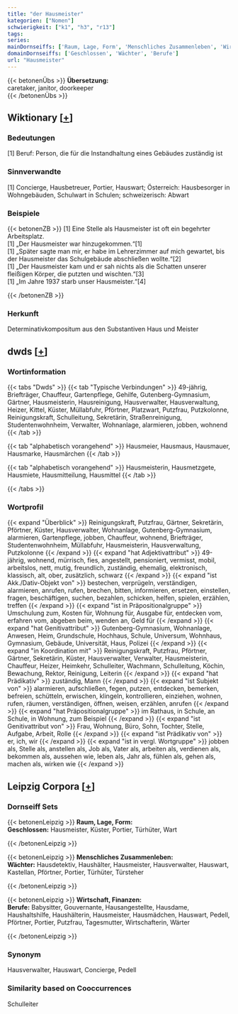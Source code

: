 ```yaml
---
title: "der Hausmeister"
kategorien: ["Nomen"]
schwierigkeit: ["k1", "h3", "r13"]
tags:
series:
mainDornseiffs: ['Raum, Lage, Form', 'Menschliches Zusammenleben', 'Wirtschaft, Finanzen']
domainDornseiffs: ['Geschlossen', 'Wächter', 'Berufe']
url: "Hausmeister"
---
```


{{< betonenÜbs >}}
**Übersetzung:**  
caretaker, janitor, doorkeeper  
{{< /betonenÜbs >}}

## Wiktionary [[+](https://de.wiktionary.org/wiki/Hausmeister)]

### Bedeutungen
[1] Beruf: Person, die für die Instandhaltung eines Gebäudes zuständig ist  

### Sinnverwandte
[1] Concierge, Hausbetreuer, Portier, Hauswart; Österreich: Hausbesorger in Wohngebäuden, Schulwart in Schulen; schweizerisch: Abwart  

### Beispiele
{{< betonenZB >}}
[1] Eine Stelle als Hausmeister ist oft ein begehrter Arbeitsplatz.  
[1] „Der Hausmeister war hinzugekommen.“[1]  
[1] „Später sagte man mir, er habe im Lehrerzimmer auf mich gewartet, bis der Hausmeister das Schulgebäude abschließen wollte.“[2]  
[1] „Der Hausmeister kam und er sah nichts als die Schatten unserer fleißigen Körper, die putzten und wischten.“[3]  
[1] „Im Jahre 1937 starb unser Hausmeister.“[4]  

{{< /betonenZB >}}
### Herkunft
Determinativkompositum aus den Substantiven Haus und Meister  



## dwds [[+](https://www.dwds.de/wb/Hausmeister)]

### Wortinformation
{{< tabs "Dwds" >}}
{{< tab "Typische Verbindungen" >}}
49-jährig, Briefträger, Chauffeur, Gartenpflege, Gehilfe, Gutenberg-Gymnasium, Gärtner, Hausmeisterin, Hausreinigung, Hausverwalter, Hausverwaltung, Heizer, Kittel, Küster, Müllabfuhr, Pförtner, Platzwart, Putzfrau, Putzkolonne, Reinigungskraft, Schulleitung, Sekretärin, Straßenreinigung, Studentenwohnheim, Verwalter, Wohnanlage, alarmieren, jobben, wohnend
{{< /tab >}}

{{< tab "alphabetisch vorangehend" >}}
Hausmeier, Hausmaus, Hausmauer, Hausmarke, Hausmärchen
{{< /tab >}}

{{< tab "alphabetisch vorangehend" >}}
Hausmeisterin, Hausmetzgete, Hausmiete, Hausmitteilung, Hausmittel
{{< /tab >}}

{{< /tabs >}}

### Wortprofil
{{< expand "Überblick" >}} Reinigungskraft, Putzfrau, Gärtner, Sekretärin, Pförtner, Küster, Hausverwalter, Wohnanlage, Gutenberg-Gymnasium, alarmieren, Gartenpflege, jobben, Chauffeur, wohnend, Briefträger, Studentenwohnheim, Müllabfuhr, Hausmeisterin, Hausverwaltung, Putzkolonne {{< /expand >}}
{{< expand "hat Adjektivattribut" >}} 49-jährig, wohnend, mürrisch, fies, angestellt, pensioniert, vermisst, mobil, arbeitslos, nett, mutig, freundlich, zuständig, ehemalig, elektronisch, klassisch, alt, ober, zusätzlich, schwarz {{< /expand >}}
{{< expand "ist Akk./Dativ-Objekt von" >}} bestechen, verprügeln, verständigen, alarmieren, anrufen, rufen, brechen, bitten, informieren, ersetzen, einstellen, fragen, beschäftigen, suchen, bezahlen, schicken, helfen, spielen, erzählen, treffen {{< /expand >}}
{{< expand "ist in Präpositionalgruppe" >}} Umschulung zum, Kosten für, Wohnung für, Ausgabe für, entdecken vom, erfahren vom, abgeben beim, wenden an, Geld für {{< /expand >}}
{{< expand "hat Genitivattribut" >}} Gutenberg-Gymnasium, Wohnanlage, Anwesen, Heim, Grundschule, Hochhaus, Schule, Universum, Wohnhaus, Gymnasium, Gebäude, Universität, Haus, Polizei {{< /expand >}}
{{< expand "in Koordination mit" >}} Reinigungskraft, Putzfrau, Pförtner, Gärtner, Sekretärin, Küster, Hausverwalter, Verwalter, Hausmeisterin, Chauffeur, Heizer, Heimkehr, Schulleiter, Wachmann, Schulleitung, Köchin, Bewachung, Rektor, Reinigung, Leiterin {{< /expand >}}
{{< expand "hat Prädikativ" >}} zuständig, Mann {{< /expand >}}
{{< expand "ist Subjekt von" >}} alarmieren, aufschließen, fegen, putzen, entdecken, bemerken, befreien, schütteln, erwischen, klingeln, kontrollieren, einziehen, wohnen, rufen, räumen, verständigen, öffnen, weisen, erzählen, anrufen {{< /expand >}}
{{< expand "hat Präpositionalgruppe" >}} im Rathaus, in Schule, an Schule, in Wohnung, zum Beispiel {{< /expand >}}
{{< expand "ist Genitivattribut von" >}} Frau, Wohnung, Büro, Sohn, Tochter, Stelle, Aufgabe, Arbeit, Rolle {{< /expand >}}
{{< expand "ist Prädikativ von" >}} er, ich, wir {{< /expand >}}
{{< expand "ist in vergl. Wortgruppe" >}} jobben als, Stelle als, anstellen als, Job als, Vater als, arbeiten als, verdienen als, bekommen als, aussehen wie, leben als, Jahr als, fühlen als, gehen als, machen als, wirken wie {{< /expand >}}

## Leipzig Corpora [[+](https://corpora.uni-leipzig.de/en/res?word=Hausmeister&corpusId=deu_newscrawl-public_2018)]

### Dornseiff Sets
{{< betonenLeipzig >}}
**Raum, Lage, Form:**  
**Geschlossen:** Hausmeister, Küster, Portier, Türhüter, Wart  

{{< /betonenLeipzig >}}


{{< betonenLeipzig >}}
**Menschliches Zusammenleben:**  
**Wächter:** Hausdetektiv, Haushälter, Hausmeister, Hausverwalter, Hauswart, Kastellan, Pförtner, Portier, Türhüter, Türsteher  

{{< /betonenLeipzig >}}


{{< betonenLeipzig >}}
**Wirtschaft, Finanzen:**  
**Berufe:** Babysitter, Gouvernante, Hausangestellte, Hausdame, Haushaltshilfe, Haushälterin, Hausmeister, Hausmädchen, Hauswart, Pedell, Pförtner, Portier, Putzfrau, Tagesmutter, Wirtschafterin, Wärter  

{{< /betonenLeipzig >}}

### Synonym
Hausverwalter, Hauswart, Concierge, Pedell


### Similarity based on Cooccurrences
Schulleiter

